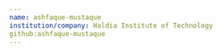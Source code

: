 ```yaml
---
name: ashfaque-mustaque
institution/company: Haldia Institute of Technology
github:ashfaque-mustaque
---
```

